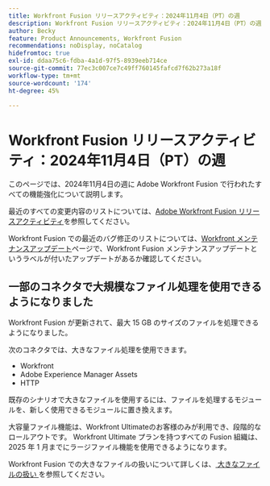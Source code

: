 ```yaml
---
title: Workfront Fusion リリースアクティビティ：2024年11月4日（PT）の週
description: Workfront Fusion リリースアクティビティ：2024年11月4日（PT）の週
author: Becky
feature: Product Announcements, Workfront Fusion
recommendations: noDisplay, noCatalog
hidefromtoc: true
exl-id: ddaa75c6-fdba-4a1d-97f5-8939eeb714ce
source-git-commit: 77ec3c007ce7c49ff760145fafcd7f62b273a18f
workflow-type: tm+mt
source-wordcount: '174'
ht-degree: 45%

---
```


# Workfront Fusion リリースアクティビティ：2024年11月4日（PT）の週

このページでは、2024年11月4日の週に Adobe Workfront Fusion で行われたすべての機能強化について説明します。

最近のすべての変更内容のリストについては、[Adobe Workfront Fusion リリースアクティビティ](/help/workfront-fusion/fusion-product-releases/fusion-release-activity.md)を参照してください。

Workfront Fusion での最近のバグ修正のリストについては、[Workfront メンテナンスアップデート](https://experienceleague.adobe.com/docs/workfront-known-issues/releases/current-updates.html?lang=ja)ページで、Workfront Fusion メンテナンスアップデートというラベルが付いたアップデートがあるか確認してください。

## 一部のコネクタで大規模なファイル処理を使用できるようになりました

Workfront Fusion が更新されて、最大 15 GB のサイズのファイルを処理できるようになりました。

次のコネクタでは、大きなファイル処理を使用できます。

* Workfront
* Adobe Experience Manager Assets
* HTTP

既存のシナリオで大きなファイルを使用するには、ファイルを処理するモジュールを、新しく使用できるモジュールに置き換えます。

大容量ファイル機能は、Workfront Ultimateのお客様のみが利用でき、段階的なロールアウトです。 Workfront Ultimate プランを持つすべての Fusion 組織は、2025 年 1 月までにラージファイル機能を使用できるようになります。

Workfront Fusion での大きなファイルの扱いについて詳しくは、[ 大きなファイルの扱い ](/help/workfront-fusion/references/scenarios/fusion-large-files.md) を参照してください。
